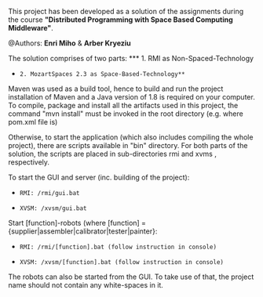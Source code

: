 This project has been developed as a solution of the assignments during the course
**"Distributed Programming with Space Based Computing Middleware"**.

@Authors: **Enri Miho** & **Arber Kryeziu**


The solution comprises of two parts:
    *** 1. RMI as Non-Spaced-Technology
*     2. MozartSpaces 2.3 as Space-Based-Technology**

Maven was used as a build tool, hence to build and run the project installation of Maven and a Java version of 1.8 is required on your computer.
To compile, package and install all the artifacts used in this project, the command "mvn install" must be invoked in the root directory (e.g. where pom.xml file is)

Otherwise, to start the application (which also includes compiling the whole project), there are scripts available in "bin" directory.
For both parts of the solution, the scripts are placed in sub-directories rmi and xvms , respectively.

To start the GUI and server (inc. building of the project):
*     RMI: /rmi/gui.bat
*     XVSM: /xvsm/gui.bat

Start [function]-robots (where [function] = {supplier|assembler|calibrator|tester|painter}:
*     RMI: /rmi/[function].bat (follow instruction in console)
*     XVSM: /xvsm/[function].bat (follow instruction in console)


The robots can also be started from the GUI. To take use of that, the project name should not contain any white-spaces in it.